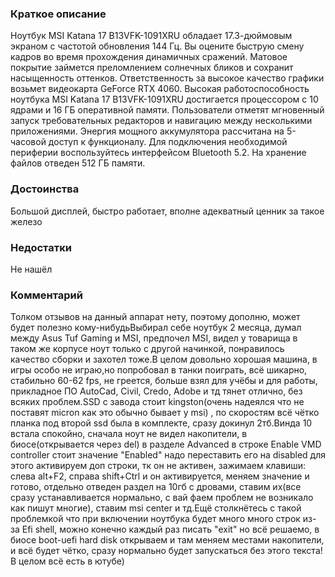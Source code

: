 ### **Краткое описание**
Ноутбук MSI Katana 17 B13VFK-1091XRU обладает 17.3-дюймовым экраном с частотой обновления 144 Гц. Вы оцените быструю смену кадров во время прохождения динамичных сражений. Матовое покрытие займется преломлением солнечных бликов и сохранит насыщенность оттенков. Ответственность за высокое качество графики возьмет видеокарта GeForce RTX 4060.  Высокая работоспособность ноутбука MSI Katana 17 B13VFK-1091XRU достигается процессором с 10 ядрами и 16 ГБ оперативной памяти. Пользователи отметят мгновенный запуск требовательных редакторов и навигацию между несколькими приложениями. Энергия мощного аккумулятора рассчитана на 5-часовой доступ к функционалу. Для подключения необходимой периферии воспользуйтесь интерфейсом Bluetooth 5.2. На хранение файлов отведен 512 ГБ памяти.

### **Достоинства**
Большой дисплей, быстро работает, вполне адекватный ценник за такое железо

### **Недостатки**
Не нашёл

### **Комментарий**
Толком отзывов на данный аппарат нету, поэтому дополню, может будет полезно кому-нибудьВыбирал себе ноутбук 2 месяца, думал между Asus Tuf Gaming и MSI, предпочел MSI, видел у товарища в таком же корпусе ноут только с другой начинкой, понравилось качество сборки и захотел тоже.В целом довольно хорошая машина, в игры особо не играю,но попробовал в танки поиграть, всё шикарно, стабильно 60-62 fps, не греется, больше взял для учёбы и для работы, прикладное ПО AutoCad, Civil, Credo, Adobe и тд тянет отлично, без всяких проблем.SSD с завода стоит kingston(очень надеялся что не поставят micron как это обычно бывает у msi) , по скоростям всё чётко планка под второй ssd была в комплекте, сразу докинул 2тб.Винда 10 встала спокойно, сначала ноут не видел накопители, в биосе(открывается через del) в разделе Advanced в строке Enable VMD controller стоит значение "Enabled" надо переставить его на disabled для этого активируем доп строки, тк он не активен, зажимаем клавиши: слева alt+F2, справа shift+Ctrl и он активируется, меняем значение и готово, отдельно отведен раздел на 10гб с дровами, ставим их(все сразу устанавливается нормально, с вай фаем проблем не возникало как пишут многие), ставим msi center и тд.Ещё столкнётесь с такой проблемкой что при включении ноутбука будет много много строк из-за Efi shell, можно конечно каждый раз писать "exit" но всё решаемо, в биосе boot-uefi hard disk открываем и там меняем местами накопители, и всё будет чётко, сразу нормально будет запускаться без этого текста!В целом всё есть в ютубе)
